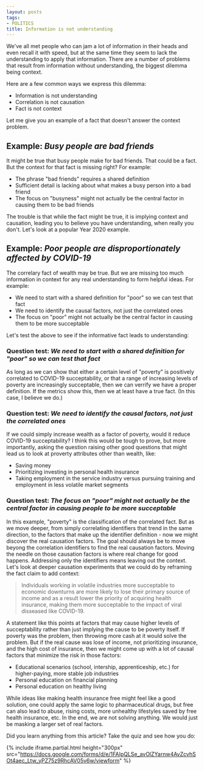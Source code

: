 ```yaml
---
layout: posts
tags:
- POLITICS
title: Information is not understanding
---
```

We've all met people who can jam a lot of information in their heads and even recall it with speed, but at the same time they seem to lack the understanding to apply that information. There are a number of problems that result from information without understanding, the biggest dilemma being context.

Here are a few common ways we express this dilemma:

* Information is not understanding
* Correlation is not causation
* Fact is not context

Let me give you an example of a fact that doesn't answer the context problem. 

## Example: _Busy people are bad friends_

It might be true that busy people make for bad friends. That could be a fact. But the context for that fact is missing right? For example:

* The phrase "bad friends" requires a shared definition
* Sufficient detail is lacking about what makes a busy person into a bad friend
* The focus on "busyness" might not actually be the central factor in causing them to be bad friends

The trouble is that while the fact might be true, it is implying context and causation, leading you to believe you have understanding, when really you don't. Let's look at a popular Year 2020 example.

## Example: _Poor people are disproportionately affected by COVID-19_

The correlary fact of wealth may be true. But we are missing too much information in context for any real understanding to form helpful ideas. For example:

* We need to start with a shared definition for "poor" so we can test that fact
* We need to identify the causal factors, not just the correlated ones
* The focus on "poor" might not actually be the central factor in causing them to be more succeptable

Let's test the above to see if the informative fact leads to understanding:

### Question test: _We need to start with a shared definition for "poor" so we can test that fact_

As long as we can show that either a certain level of "poverty" is positively correlated to COVID-19 succeptability, or that a range of increasing levels of poverty are increasingly succeptable, then we can verrify we have a proper definition. If the metrics show this, then we at least have a true fact. (In this case, I believe we do.)

### Question test: _We need to identify the causal factors, not just the correlated ones_

If we could simply increase wealth as a factor of poverty, would it reduce COVID-19 succeptability? I think this would be tough to prove, but more importantly, asking the question raising other good questions that might lead us to look at proverty attributes other than wealth, like:

* Saving money
* Prioritizing investing in personal health insurance
* Taking employment in the service industry versus pursuing training and employment in less volatile market segments

### Question test: _The focus on "poor" might not actually be the central factor in causing people to be more succeptable_

In this example, "poverty" is the classification of the correlated fact. But as we move deeper, from simply correlating identifiers that trend in the same direction, to the factors that make up the identifier definition - now we might discover the real causation factors. The goal should always be to move beyong the correlation identifiers to find the real causation factors. Moving the needle on those causation factors is where real change for good happens. Addressing only the identifiers means leaving out the context. Let's look at deeper causation experiments that we could do by reframing the fact claim to add context:

>Individuals working in volatile industries more succeptable to economic downturns are more likely to lose their primary source of income and as a result lower the priority of acquiring health insurance, making them more succeptable to the impact of viral disseased like COVID-19.

A statement like this points at factors that may cause higher levels of succeptability rather than just implying the cause to be poverty itself. If poverty was the problem, then throwing more cash at it would solve the problem. But if the real cause was lose of income, not prioritizing insurance, and the high cost of insurance, then we might come up with a lot of causal factors that minimize the risk in those factors:

* Educational scenarios (school, intership, apprenticeship, etc.) for higher-paying, more stable job industries
* Personal education on financial planning
* Personal education on healthy living

While ideas like making health insurance free might feel like a good solution, one could apply the same logic to pharmaceutical drugs, but free can also lead to abuse, rising costs, more unhealthy lifestyles saved by free health insurance, etc. In the end, we are not solving anything. We would just be masking a larger set of real factors.

Did you learn anything from this article? Take the quiz and see how you do:

{% include iframe.partial.html
    height="300px" 
    src="https://docs.google.com/forms/d/e/1FAIpQLSe_avOlZYarnw4AvZcvhSOt4aec_Ltw_yPZ75z9RhcAV05v6w/viewform" 
%}